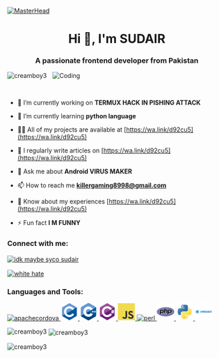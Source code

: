 [![MasterHead](https://media.licdn.com/dms/image/D563DAQFIJGy_J4EvYA/image-scale_191_1128/0/1666883668428?e=1675425600&v=beta&t=q5S0E-n5z-gDvzZPdOvK7oorksu-JESWk3DdbbvU2ss)](https://codegrills.in)

<h1 align="center">Hi 👋, I'm SUDAIR</h1>

<h3 align="center">A passionate frontend developer from Pakistan</h3>

<img align="right" alt="Coding" width="400" src="https://i2.wp.com/i.giphy.com/media/UcK7JalnjCz0k/giphy-downsized.gif?w=770&ssl=1">

<p align="left"> <img src="https://komarev.com/ghpvc/?username=creamboy3&label=Profile%20views&color=0e75b6&style=flat" alt="creamboy3" /> </p>

<p align="left"> <a href="https://twitter.com/" target="blank"><img src="https://img.shields.io/twitter/follow/?logo=twitter&style=for-the-badge" alt="" /></a> </p>

- 🔭 I’m currently working on **TERMUX HACK IN PISHING ATTACK**

- 🌱 I’m currently learning **python language**

- 👨‍💻 All of my projects are available at [https://wa.link/d92cu5](https://wa.link/d92cu5)

- 📝 I regularly write articles on [https://wa.link/d92cu5](https://wa.link/d92cu5)

- 💬 Ask me about **Android VIRUS MAKER**

- 📫 How to reach me **killergaming8998@gmail.com**

- 📄 Know about my experiences [https://wa.link/d92cu5](https://wa.link/d92cu5)

- ⚡ Fun fact **I M FUNNY**

<h3 align="left">Connect with me:</h3>

<p align="left">

<a href="https://fb.com/idk maybe syco sudair" target="blank"><img align="center" src="https://raw.githubusercontent.com/rahuldkjain/github-profile-readme-generator/master/src/images/icons/Social/facebook.svg" alt="idk maybe syco sudair" height="30" width="40" /></a>

<a href="https://www.hackerrank.com/white hate" target="blank"><img align="center" src="https://raw.githubusercontent.com/rahuldkjain/github-profile-readme-generator/master/src/images/icons/Social/hackerrank.svg" alt="white hate" height="30" width="40" /></a>

</p>

<h3 align="left">Languages and Tools:</h3>

<p align="left"> <a href="https://cordova.apache.org/" target="_blank" rel="noreferrer"> <img src="https://www.vectorlogo.zone/logos/apache_cordova/apache_cordova-icon.svg" alt="apachecordova" width="40" height="40"/> </a> <a href="https://www.cprogramming.com/" target="_blank" rel="noreferrer"> <img src="https://raw.githubusercontent.com/devicons/devicon/master/icons/c/c-original.svg" alt="c" width="40" height="40"/> </a> <a href="https://www.w3schools.com/cpp/" target="_blank" rel="noreferrer"> <img src="https://raw.githubusercontent.com/devicons/devicon/master/icons/cplusplus/cplusplus-original.svg" alt="cplusplus" width="40" height="40"/> </a> <a href="https://www.w3schools.com/cs/" target="_blank" rel="noreferrer"> <img src="https://raw.githubusercontent.com/devicons/devicon/master/icons/csharp/csharp-original.svg" alt="csharp" width="40" height="40"/> </a> <a href="https://developer.mozilla.org/en-US/docs/Web/JavaScript" target="_blank" rel="noreferrer"> <img src="https://raw.githubusercontent.com/devicons/devicon/master/icons/javascript/javascript-original.svg" alt="javascript" width="40" height="40"/> </a> <a href="https://www.perl.org/" target="_blank" rel="noreferrer"> <img src="https://api.iconify.design/logos-perl.svg" alt="perl" width="40" height="40"/> </a> <a href="https://www.php.net" target="_blank" rel="noreferrer"> <img src="https://raw.githubusercontent.com/devicons/devicon/master/icons/php/php-original.svg" alt="php" width="40" height="40"/> </a> <a href="https://www.python.org" target="_blank" rel="noreferrer"> <img src="https://raw.githubusercontent.com/devicons/devicon/master/icons/python/python-original.svg" alt="python" width="40" height="40"/> </a> <a href="https://webpack.js.org" target="_blank" rel="noreferrer"> <img src="https://raw.githubusercontent.com/devicons/devicon/d00d0969292a6569d45b06d3f350f463a0107b0d/icons/webpack/webpack-original-wordmark.svg" alt="webpack" width="40" height="40"/> </a> </p>

<p><img align="left" src="https://github-readme-stats.vercel.app/api/top-langs?username=creamboy3&show_icons=true&locale=en&layout=compact" alt="creamboy3" /></p>

<p>&nbsp;<img align="center" src="https://github-readme-stats.vercel.app/api?username=creamboy3&show_icons=true&locale=en" alt="creamboy3" /></p>

<p><img align="center" src="https://github-readme-streak-stats.herokuapp.com/?user=creamboy3&" alt="creamboy3" /></p>
